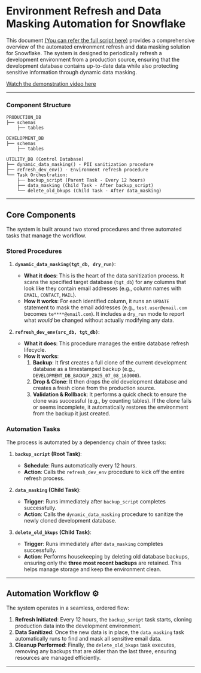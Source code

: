 # Environment Refresh and Data Masking Automation for Snowflake

This document [(You can refer the full script here)](https://github.com/sparkbrains/data_engineering/blob/main/Snowflake_projects_and_POCs/enviornment_data_refresh_automation_POC/env_refresh_script.md)
provides a comprehensive overview of the automated environment refresh and data masking solution for Snowflake. The system is designed to periodically refresh a development environment from a production source, ensuring that the development database contains up-to-date data while also protecting sensitive information through dynamic data masking.

[Watch the demonstration video here](https://vimeo.com/1100286291?share=copy#t=0)

-----

### Component Structure
```
PRODUCTION_DB
├── schemas
    ├── tables

DEVELOPMENT_DB
├── schemas
    ├── tables

UTILITY_DB (Control Database)
├── dynamic_data_masking() - PII sanitization procedure
├── refresh_dev_env() - Environment refresh procedure
└── Task Orchestration:
    ├── backup_script (Parent Task - Every 12 hours)
    ├── data_masking (Child Task - After backup_script)
    └── delete_old_bkups (Child Task - After data_masking)
```

-----

## Core Components

The system is built around two stored procedures and three automated tasks that manage the workflow.

### Stored Procedures

1.  **`dynamic_data_masking(tgt_db, dry_run)`**:

      * **What it does**: This is the heart of the data sanitization process. It scans the specified target database (`tgt_db`) for any columns that look like they contain email addresses (e.g., column names with `EMAIL`, `CONTACT`, `MAIL`).
      * **How it works**: For each identified column, it runs an `UPDATE` statement to mask the email addresses (e.g., `test.user@email.com` becomes `te****@email.com`). It includes a `dry_run` mode to report what *would* be changed without actually modifying any data.

2.  **`refresh_dev_env(src_db, tgt_db)`**:

      * **What it does**: This procedure manages the entire database refresh lifecycle.
      * **How it works**:
        1.  **Backup**: It first creates a full clone of the current development database as a timestamped backup (e.g., `DEVELOPMENT_DB_BACKUP_2025_07_08_163000`).
        2.  **Drop & Clone**: It then drops the old development database and creates a fresh clone from the production source.
        3.  **Validation & Rollback**: It performs a quick check to ensure the clone was successful (e.g., by counting tables). If the clone fails or seems incomplete, it automatically restores the environment from the backup it just created.

### Automation Tasks

The process is automated by a dependency chain of three tasks:

1.  **`backup_script` (Root Task)**:

      * **Schedule**: Runs automatically every 12 hours.
      * **Action**: Calls the `refresh_dev_env` procedure to kick off the entire refresh process.

2.  **`data_masking` (Child Task)**:

      * **Trigger**: Runs immediately after `backup_script` completes successfully.
      * **Action**: Calls the `dynamic_data_masking` procedure to sanitize the newly cloned development database.

3.  **`delete_old_bkups` (Child Task)**:

      * **Trigger**: Runs immediately after `data_masking` completes successfully.
      * **Action**: Performs housekeeping by deleting old database backups, ensuring only the **three most recent backups** are retained. This helps manage storage and keep the environment clean.

-----

## Automation Workflow ⚙️

The system operates in a seamless, ordered flow:

1.  **Refresh Initiated**: Every 12 hours, the `backup_script` task starts, cloning production data into the development environment.
2.  **Data Sanitized**: Once the new data is in place, the `data_masking` task automatically runs to find and mask all sensitive email data.
3.  **Cleanup Performed**: Finally, the `delete_old_bkups` task executes, removing any backups that are older than the last three, ensuring resources are managed efficiently.

-----

